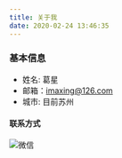 ```yaml
---
title: 关于我
date: 2020-02-24 13:46:35
---
```


### 基本信息
 - 姓名: 葛星
 - 邮箱：[imaxing@126.com](mailto:imaxing@126.com)
 - 城市: 目前苏州
 
 
#### 联系方式
  ![微信](https://tva1.sinaimg.cn/large/0082zybpgy1gc7o7i3ytnj30kw0r20v1.jpg)
